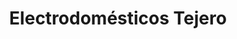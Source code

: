 ---
title: "Electrodomésticos Tejero"
url: /marinaleda/electrodomesticos-tejero/
shop: Haushaltsgeräte
---